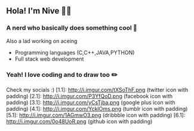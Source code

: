 ## Hola! I'm Nive 🤞🏼
### A nerd who basically does something cool 🦾
Also a lad working on aceing
* Programming languages (C,C++,JAVA,PYTHON)
* Full stack web development
### Yeah! I love coding and to draw too ✏️
Check my socials :)
[1.1]: http://i.imgur.com/tXSoThF.png (twitter icon with padding)
[2.1]: http://i.imgur.com/P3YfQoD.png (facebook icon with padding)
[3.1]: http://i.imgur.com/yCsTjba.png (google plus icon with padding)
[4.1]: http://i.imgur.com/YckIOms.png (tumblr icon with padding)
[5.1]: http://i.imgur.com/1AGmwO3.png (dribbble icon with padding)
[6.1]: http://i.imgur.com/0o48UoR.png (github icon with padding)
